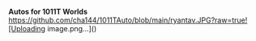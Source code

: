 **Autos for 1011T Worlds**
https://github.com/cha144/1011TAuto/blob/main/ryantav.JPG?raw=true![Uploading image.png…]()
